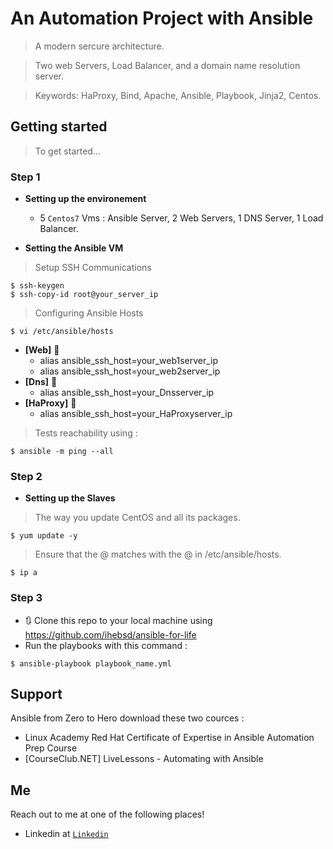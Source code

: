 
# An Automation Project with Ansible

> A modern sercure architecture.

> Two web Servers, Load Balancer, and a domain name resolution server.

> Keywords: HaProxy, Bind, Apache, Ansible, Playbook, Jinja2, Centos.

## Getting started

> To get started...

### Step 1

- **Setting up the environement**
    - 5 `Centos7` Vms : Ansible Server, 2 Web Servers, 1 DNS Server, 1 Load Balancer.

- **Setting the Ansible VM**

> Setup SSH Communications

```shell
$ ssh-keygen
$ ssh-copy-id root@your_server_ip
```

> Configuring Ansible Hosts

```shell
$ vi /etc/ansible/hosts
```
- **[Web]** 🔨
    - alias ansible_ssh_host=your_web1server_ip
    - alias ansible_ssh_host=your_web2server_ip
- **[Dns]** 🔨
    - alias ansible_ssh_host=your_Dnsserver_ip
- **[HaProxy]** 🔨
    - alias ansible_ssh_host=your_HaProxyserver_ip
    
 > Tests reachability using :
 ```shell
$ ansible -m ping --all
```

### Step 2

- **Setting up the Slaves**

> The way you update CentOS and all its packages.
```shell
$ yum update -y
```
> Ensure that the @ matches with the @ in /etc/ansible/hosts.
```shell
$ ip a
```

### Step 3

- 🔃 Clone this repo to your local machine using https://github.com/ihebsd/ansible-for-life
- Run the playbooks with this command : 
```shell
$ ansible-playbook playbook_name.yml
```


## Support

Ansible from Zero to Hero download these two cources :
- Linux Academy Red Hat Certificate of Expertise in Ansible Automation Prep Course
- [CourseClub.NET] LiveLessons - Automating with Ansible

## Me

Reach out to me at one of the following places!
- Linkedin at <a href="https://www.linkedin.com/in/iheb-sidhom-00474a190/" target="_blank">`Linkedin`</a>

